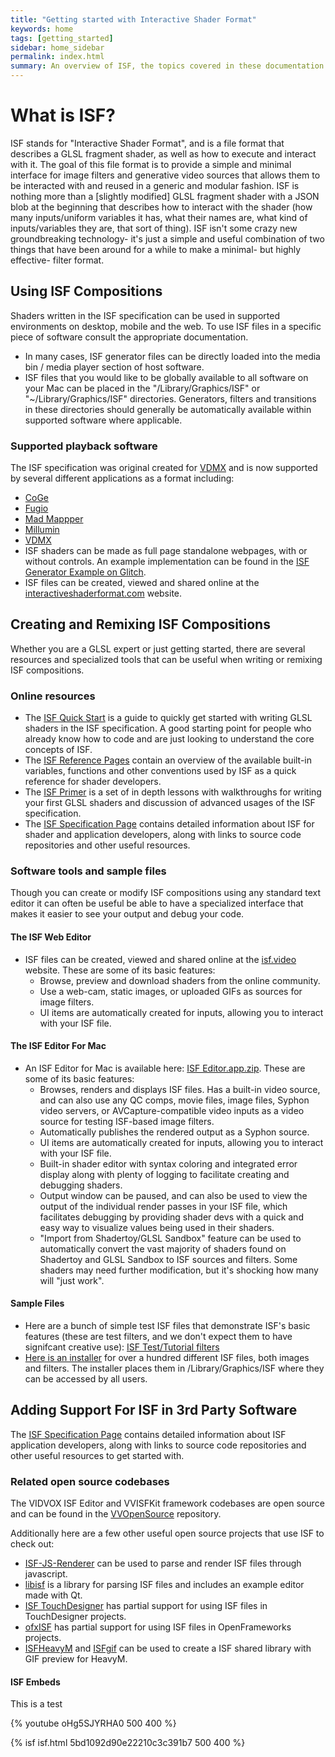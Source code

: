 ```yaml
---
title: "Getting started with Interactive Shader Format"
keywords: home
tags: [getting_started]
sidebar: home_sidebar
permalink: index.html
summary: An overview of ISF, the topics covered in these documentation pages and related resources.
---
```


# What is ISF?

ISF stands for "Interactive Shader Format", and is a file format that describes a GLSL fragment shader, as well as how to execute and interact with it. The goal of this file format is to provide a simple and minimal interface for image filters and generative video sources that allows them to be interacted with and reused in a generic and modular fashion. ISF is nothing more than a [slightly modified] GLSL fragment shader with a JSON blob at the beginning that describes how to interact with the shader (how many inputs/uniform variables it has, what their names are, what kind of inputs/variables they are, that sort of thing). ISF isn't some crazy new groundbreaking technology- it's just a simple and useful combination of two things that have been around for a while to make a minimal- but highly effective- filter format.

## Using ISF Compositions

Shaders written in the ISF specification can be used in supported environments on desktop, mobile and the web.  To use ISF files in a specific piece of software consult the appropriate documentation.

- In many cases, ISF generator files can be directly loaded into the media bin / media player section of host software.
- ISF files that you would like to be globally available to all software on your Mac can be placed in the "/Library/Graphics/ISF" or "~/Library/Graphics/ISF" directories.  Generators, filters and transitions in these directories should generally be automatically available within supported software where applicable.

### Supported playback software

The ISF specification was original created for [VDMX](http://vidvox.net) and is now supported by several different applications as a format including:
- [CoGe](https://imimot.com/cogevj/)
- [Fugio](http://www.bigfug.com/software/fugio/)
- [Mad Mappper](http://madmapper.com/)
- [Millumin](http://www.millumin.com/)
- [VDMX](http://vidvox.net)
- ISF shaders can be made as full page standalone webpages, with or without controls.  An example implementation can be found in the [ISF Generator Example on Glitch](https://glitch.com/edit/#!/isf-example?path=README.md).
- ISF files can be created, viewed and shared online at the [interactiveshaderformat.com](http://interactiveshaderformat.com) website.

## Creating and Remixing ISF Compositions

Whether you are a GLSL expert or just getting started, there are several resources and specialized tools that can be useful when writing or remixing ISF compositions.

### Online resources

- The [ISF Quick Start](quickstart) is a guide to quickly get started with writing GLSL shaders in the ISF specification.  A good starting point for people who already know how to code and are just looking to understand the core concepts of ISF.
- The [ISF Reference Pages](ref_index) contain an overview of the available built-in variables, functions and other conventions used by ISF as a quick reference for shader developers.
- The [ISF Primer](primer_index) is a set of in depth lessons with walkthroughs for writing your first GLSL shaders and discussion of advanced usages of the ISF specification.
- The [ISF Specification Page](https://github.com/mrRay/ISF_Spec/) contains detailed information about ISF for shader and application developers, along with links to source code repositories and other useful resources.

### Software tools and sample files

Though you can create or modify ISF compositions using any standard text editor it can often be useful be able to have a specialized interface that makes it easier to see your output and debug your code.

#### The ISF Web Editor

- ISF files can be created, viewed and shared online at the [isf.video](http://interactiveshaderformat.com) website.  These are some of its basic features:
	- Browse, preview and download shaders from the online community.
	- Use a web-cam, static images, or uploaded GIFs as sources for image filters.
	- UI items are automatically created for inputs, allowing you to interact with your ISF file.

#### The ISF Editor For Mac

- An ISF Editor for Mac is available here: 
[ISF Editor.app.zip](https://www.vidvox.net/download/ISF_Editor_2.9.7.3.dmg).  These are some of its basic features:
  - Browses, renders and displays ISF files. Has a built-in video source, and can also use any QC comps, movie files, image files, Syphon video servers, or AVCapture-compatible video inputs as a video source for testing ISF-based image filters.
  - Automatically publishes the rendered output as a Syphon source.
  - UI items are automatically created for inputs, allowing you to interact with your ISF file.
  - Built-in shader editor with syntax coloring and integrated error display along with plenty of logging to facilitate creating and debugging shaders.
  - Output window can be paused, and can also be used to view the output of the individual render passes in your ISF file, which facilitates debugging by providing shader devs with a quick and easy way to visualize values being used in their shaders.
  - "Import from Shadertoy/GLSL Sandbox" feature can be used to automatically convert the vast majority of shaders found on Shadertoy and GLSL Sandbox to ISF sources and filters. Some shaders may need further modification, but it's shocking how many will "just work".

#### Sample Files

- Here are a bunch of simple test ISF files that demonstrate ISF's basic features (these are test filters, and we don't expect them to have signifcant creative use):
[ISF Test/Tutorial filters](http://vidvox.net/rays_oddsnends/ISF%20tests+tutorials.zip)
- [Here is an installer](http://www.vidvox.net/rays_oddsnends/Vidvox%20ISF%20resources.pkg.zip) for over a hundred different ISF files, both images and filters.  The installer places them in /Library/Graphics/ISF where they can be accessed by all users.

## Adding Support For ISF in 3rd Party Software

The [ISF Specification Page](https://github.com/mrRay/ISF_Spec/) contains detailed information about ISF application developers, along with links to source code repositories and other useful resources to get started with.

### Related open source codebases

The VIDVOX ISF Editor and VVISFKit framework codebases are open source and can be found in the [VVOpenSource](https://github.com/mrRay/vvopensource) repository.

Additionally here are a few other useful open source projects that use ISF to check out:
- [ISF-JS-Renderer](https://www.github.com/msfeldstein/ISF-JS-Renderer) can be used to parse and render ISF files through javascript.
- [libisf](https://github.com/jcelerier/libisf) is a library for parsing ISF files and includes an example editor made with Qt.
- [ISF TouchDesigner](https://github.com/marcinbiegun/isf-touchdesigner) has partial support for using ISF files in TouchDesigner projects.
- [ofxISF](https://github.com/satoruhiga/ofxISF) has partial support for using ISF files in OpenFrameworks projects.
- [ISFHeavyM](https://github.com/sophiadigitalart/ISFHeavyM) and [ISFgif](https://github.com/sophiadigitalart/ISFGif) can be used to create a ISF shared library with GIF preview for HeavyM.


#### ISF Embeds

This is a test

{% youtube oHg5SJYRHA0 500 400 %}

{% isf isf.html 5bd1092d90e22210c3c391b7 500 400 %}